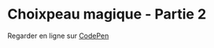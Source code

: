 # Choixpeau magique - Partie 2

Regarder en ligne sur [CodePen](https://codepen.io/qwaykee/full/MWRjvvL)